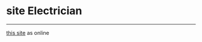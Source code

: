 # site Electrician
 ___
 
 [this site](https://poriansh.github.io/Development-of-restaurant-template-landing-page/) as online
